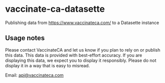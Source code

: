 # vaccinate-ca-datasette

Publishing data from https://www.vaccinateca.com/ to a Datasette instance

## Usage notes

Please contact VaccinateCA and let us know if you plan to rely on or publish this data. This data is provided with best-effort accuracy. If you are displaying this data, we expect you to display it responsibly. Please do not display it in a way that is easy to misread.

Email: api@vaccinateca.com
